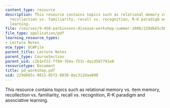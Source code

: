 ```yaml
---
content_type: resource
description: This resource contains topics such as relational memory vs. item memory,
  recollection vs. familiarity, recall vs. recognition, R-K paradigm and associative
  learning.
file: /courses/9-458-parkinsons-disease-workshop-summer-2006/229d665c981105f280308ac312daa898_pd_workshop.pdf
file_type: application/pdf
learning_resource_types:
- Lecture Notes
ocw_type: OCWFile
parent_title: Lecture Notes
parent_type: CourseSection
parent_uid: c2b1ef22-ff04-704a-753c-dacd507791e0
resourcetype: Document
title: pd_workshop.pdf
uid: 229d665c-9811-05f2-8030-8ac312daa898
---
```

This resource contains topics such as relational memory vs. item memory, recollection vs. familiarity, recall vs. recognition, R-K paradigm and associative learning.

